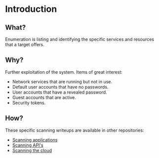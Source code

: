 # Introduction

## What?

Enumeration is listing and identifying the specific services and resources that a target offers.

## Why?

Further exploitation of the system. Items of great interest:

* Network services that are running but not in use.
* Default user accounts that have no passwords.
* User accounts that have a revealed password.
* Guest accounts that are active.
* Security tokens.

## How?

These specific scanning writeups are available in other repositories:

* [Scanning applications](red-app:docs/enum/scanning)
* [Scanning API's](red-api:docs/enum/scanning)
* [Scanning the cloud](red-cloud:docs/enum/scanning)

